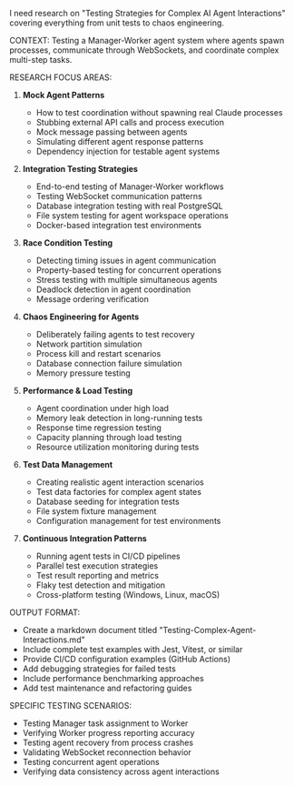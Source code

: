 I need research on \"Testing Strategies for Complex AI Agent Interactions\" covering everything from unit tests to chaos engineering.

CONTEXT: Testing a Manager-Worker agent system where agents spawn processes, communicate through WebSockets, and coordinate complex multi-step tasks.

RESEARCH FOCUS AREAS:

1. **Mock Agent Patterns**
   
   - How to test coordination without spawning real Claude processes
   - Stubbing external API calls and process execution
   - Mock message passing between agents
   - Simulating different agent response patterns
   - Dependency injection for testable agent systems

2. **Integration Testing Strategies**
   
   - End-to-end testing of Manager-Worker workflows
   - Testing WebSocket communication patterns
   - Database integration testing with real PostgreSQL
   - File system testing for agent workspace operations
   - Docker-based integration test environments

3. **Race Condition Testing**
   
   - Detecting timing issues in agent communication
   - Property-based testing for concurrent operations
   - Stress testing with multiple simultaneous agents
   - Deadlock detection in agent coordination
   - Message ordering verification

4. **Chaos Engineering for Agents**
   
   - Deliberately failing agents to test recovery
   - Network partition simulation
   - Process kill and restart scenarios
   - Database connection failure simulation
   - Memory pressure testing

5. **Performance & Load Testing**
   
   - Agent coordination under high load
   - Memory leak detection in long-running tests
   - Response time regression testing
   - Capacity planning through load testing
   - Resource utilization monitoring during tests

6. **Test Data Management**
   
   - Creating realistic agent interaction scenarios
   - Test data factories for complex agent states
   - Database seeding for integration tests
   - File system fixture management
   - Configuration management for test environments

7. **Continuous Integration Patterns**
   
   - Running agent tests in CI/CD pipelines
   - Parallel test execution strategies
   - Test result reporting and metrics
   - Flaky test detection and mitigation
   - Cross-platform testing (Windows, Linux, macOS)

OUTPUT FORMAT:

- Create a markdown document titled \"Testing-Complex-Agent-Interactions.md\"
- Include complete test examples with Jest, Vitest, or similar
- Provide CI/CD configuration examples (GitHub Actions)
- Add debugging strategies for failed tests
- Include performance benchmarking approaches
- Add test maintenance and refactoring guides

SPECIFIC TESTING SCENARIOS:

- Testing Manager task assignment to Worker
- Verifying Worker progress reporting accuracy
- Testing agent recovery from process crashes
- Validating WebSocket reconnection behavior
- Testing concurrent agent operations
- Verifying data consistency across agent interactions

